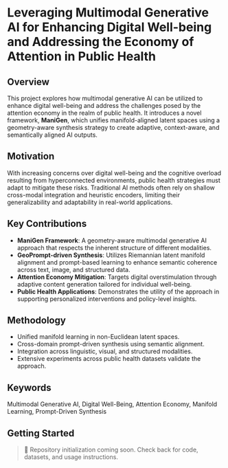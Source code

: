 # Leveraging Multimodal Generative AI for Enhancing Digital Well-being and Addressing the Economy of Attention in Public Health

## Overview

This project explores how multimodal generative AI can be utilized to enhance digital well-being and address the challenges posed by the attention economy in the realm of public health. It introduces a novel framework, **ManiGen**, which unifies manifold-aligned latent spaces using a geometry-aware synthesis strategy to create adaptive, context-aware, and semantically aligned AI outputs.

## Motivation

With increasing concerns over digital well-being and the cognitive overload resulting from hyperconnected environments, public health strategies must adapt to mitigate these risks. Traditional AI methods often rely on shallow cross-modal integration and heuristic encoders, limiting their generalizability and adaptability in real-world applications.

## Key Contributions

- **ManiGen Framework**: A geometry-aware multimodal generative AI approach that respects the inherent structure of different modalities.
- **GeoPrompt-driven Synthesis**: Utilizes Riemannian latent manifold alignment and prompt-based learning to enhance semantic coherence across text, image, and structured data.
- **Attention Economy Mitigation**: Targets digital overstimulation through adaptive content generation tailored for individual well-being.
- **Public Health Applications**: Demonstrates the utility of the approach in supporting personalized interventions and policy-level insights.

## Methodology

- Unified manifold learning in non-Euclidean latent spaces.
- Cross-domain prompt-driven synthesis using semantic alignment.
- Integration across linguistic, visual, and structured modalities.
- Extensive experiments across public health datasets validate the approach.

## Keywords

Multimodal Generative AI, Digital Well-Being, Attention Economy, Manifold Learning, Prompt-Driven Synthesis

## Getting Started

> 🚧 Repository initialization coming soon. Check back for code, datasets, and usage instructions.

